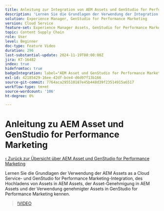 ```yaml
---
title: Anleitung zur Integration von AEM Assets und GenStudio for Performance Marketing
description: 'Lernen Sie die Grundlagen der Verwendung der Integration von AEM Assets und GenStudio for Performance Marketing kennen: Hochladen von Assets in AEM Assets, Asset-Genehmigung in AEM Assets und Verwendung genehmigter Assets in GenStudio for Performance Marketing.'
solution: Experience Manager, GenStudio for Performance Marketing
version: Cloud Service
feature-set: Experience Manager Assets, GenStudio for Performance Marketing
topic: Content Supply Chain
role: User
level: Beginner
doc-type: Feature Video
duration: 296
last-substantial-update: 2024-11-19T00:00:00Z
jira: KT-16482
index: true
hidefromtoc: true
badgeIntegration: label="AEM Asset und GenStudio for Performance Marketing" type="positive"
exl-id: 42185429-16ee-42df-bce4-d6d97f13b166
source-git-commit: 7764aca295510187e45b448d39f23514915a6517
workflow-type: tm+mt
source-wordcount: '106'
ht-degree: 0%

---
```


# Anleitung zu AEM Asset und GenStudio for Performance Marketing

[‹ Zurück zur Übersicht über AEM Asset und GenStudio for Performance Marketing](./overview.md)

Lernen Sie die Grundlagen der Verwendung der AEM Assets as a Cloud Service- und GenStudio for Performance Marketing-Integration, des Hochladens von Assets in AEM Assets, der Asset-Genehmigung in AEM Assets und der Verwendung genehmigter Assets in GenStudio for Performance Marketing kennen.

>[!VIDEO](https://video.tv.adobe.com/v/3439264/?learn=on&enablevpops)

